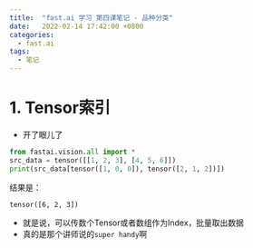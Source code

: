 ```yaml
---
title:  "fast.ai 学习 第四课笔记 - 品种分类"
date:   2022-02-14 17:42:00 +0800
categories:
  - fast.ai
tags:
  - 笔记
---
```


# 1. Tensor索引

- 开了眼儿了

```python
from fastai.vision.all import *
src_data = tensor([[1, 2, 3], [4, 5, 6]])
print(src_data[tensor([1, 0, 0]), tensor([2, 1, 2])])
```

结果是：

```
tensor([6, 2, 3])
```

- 就是说，可以传数个Tensor或者数组作为Index，批量取出数据
- 真的是那个讲师说的`super handy`啊